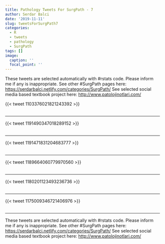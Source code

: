 ```yaml
---
title: Pathology Tweets For SurgPath - 7
author: Serdar Balci
date: '2019-11-11'
slug: tweetsForSurgPath7
categories:
  - R
  - tweets
  - pathology
  - SurgPath
tags: []
image:
  caption: ''
  focal_point: ''
---
```



These tweets are selected automatically with #rstats code. Please inform me if any is inappropriate.
See other #SurgPath pages here: https://serdarbalci.netlify.com/categories/SurgPath/ 
See selected social media based textbook project here: http://www.patolojinotlari.com/

{{< tweet 1103376021821243392 >}}
<br>
<br>
<hr>
{{< tweet 1191490347018289152 >}}
<br>
<br>
<hr>
{{< tweet 1191471831204683777 >}}
<br>
<br>
<hr>
{{< tweet 1189664060779970560 >}}
<br>
<br>
<hr>
{{< tweet 1180201123493236736 >}}
<br>
<br>
<hr>
{{< tweet 1175009346721406976 >}}
<br>
<br>
<hr>


These tweets are selected automatically with #rstats code. Please inform me if any is inappropriate.
See other #SurgPath pages here: https://serdarbalci.netlify.com/categories/SurgPath/ 
See selected social media based textbook project here: http://www.patolojinotlari.com/

